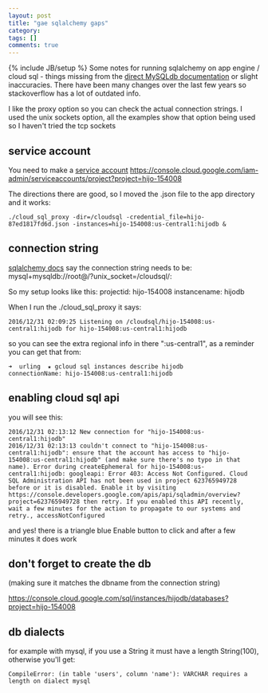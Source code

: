```yaml
---
layout: post
title: "gae sqlalchemy gaps"
category: 
tags: []
comments: true
---
```

{% include JB/setup %}
Some notes for running sqlalchemy on app engine / cloud sql - things missing from the [direct MySQLdb documentation](https://cloud.google.com/appengine/docs/python/cloud-sql/) or slight inaccuracies.  There have been many changes over the last few years so stackoverflow has a lot of outdated info.
  
I like the proxy option so you can check the actual connection strings.  I used the unix sockets option, all the examples show that option being used so I haven't tried the tcp sockets
  
  
## service account
You need to make a [service account](https://cloud.google.com/sql/docs/sql-proxy#authentication-options)  <https://console.cloud.google.com/iam-admin/serviceaccounts/project?project=hijo-154008>
  
The directions there are good, so I moved the .json file to the app directory and it works:

	./cloud_sql_proxy -dir=/cloudsql -credential_file=hijo-87ed1817fd6d.json -instances=hijo-154008:us-central1:hijodb &
   
   
## connection string

[sqlalchemy docs](http://docs.sqlalchemy.org/en/latest/dialects/mysql.html?highlight=appengine#module-sqlalchemy.dialects.mysql.mysqldb) say the connection string needs to be:
mysql+mysqldb://root@/<dbname>?unix_socket=/cloudsql/<projectid>:<instancename>

So my setup looks like this:
projectid: hijo-154008
instancename: hijodb

When I run the ./cloud_sql_proxy it says:

	2016/12/31 02:09:25 Listening on /cloudsql/hijo-154008:us-central1:hijodb for hijo-154008:us-central1:hijodb

so you can see the extra regional info in there ":us-central1", as a reminder you can get that from:

	➜  urling  ★ gcloud sql instances describe hijodb
	connectionName: hijo-154008:us-central1:hijodb
  
  
## enabling cloud sql api

you will see this:

	2016/12/31 02:13:12 New connection for "hijo-154008:us-central1:hijodb"
	2016/12/31 02:13:13 couldn't connect to "hijo-154008:us-central1:hijodb": ensure that the account has access to "hijo-154008:us-central1:hijodb" (and make sure there's no typo in that name). Error during createEphemeral for hijo-154008:us-central1:hijodb: googleapi: Error 403: Access Not Configured. Cloud SQL Administration API has not been used in project 623765949728 before or it is disabled. Enable it by visiting https://console.developers.google.com/apis/api/sqladmin/overview?project=623765949728 then retry. If you enabled this API recently, wait a few minutes for the action to propagate to our systems and retry., accessNotConfigured

and yes!  there is a triangle blue Enable button to click and after a few minutes it does work


## don't forget to create the db
  
(making sure it matches the dbname from the connection string)
  
<https://console.cloud.google.com/sql/instances/hijodb/databases?project=hijo-154008>
  
  
## db dialects
  
for example with mysql, if you use a String it must have a length String(100), otherwise you'll get:

	CompileError: (in table 'users', column 'name'): VARCHAR requires a length on dialect mysql


